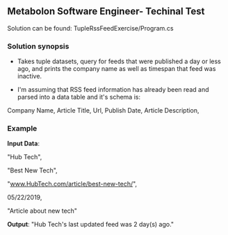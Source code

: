 ## Metabolon Software Engineer- Techinal Test

Solution can be found: TupleRssFeedExercise/Program.cs

### Solution synopsis 
- Takes tuple datasets, query for feeds that were published a day or less ago, and prints the company name as well as timespan that feed was inactive.

- I'm assuming that RSS feed information has already been read and parsed into a data table and it's schema is: 

Company Name,
Article Title,
Url,
Publish Date,
Article Description,

### Example

**Input Data**: 

"Hub Tech",

"Best New Tech",

"www.HubTech.com/article/best-new-tech/",

 05/22/2019,
 
 "Article about new tech"

**Output**: "Hub Tech's last updated feed was 2 day(s) ago."



